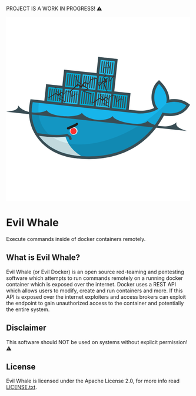 PROJECT IS A WORK IN PROGRESS! ⚠️

![evil docker logo](assets/evildocker.png)
# Evil Whale
Execute commands inside of docker containers remotely.

## What is Evil Whale?
Evil Whale (or Evil Docker) is an open source red-teaming and pentesting software which attempts to
run commands remotely on a running docker container which is exposed over the internet. Docker uses
a REST API which allows users to modify, create and run containers and more. If this API is exposed
over the internet exploiters and access brokers can exploit the endpoint to gain unauthorized access
to the container and potentially the entire system.

## Disclaimer
This software should NOT be used on systems without explicit permission! ⚠️

## License
Evil Whale is licensed under the Apache License 2.0, for more info read [LICENSE.txt](LICENSE.txt).
